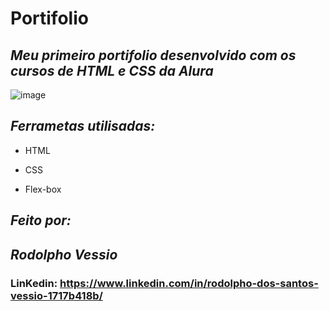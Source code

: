 
# Portifolio
## _Meu primeiro portifolio desenvolvido com os cursos de HTML e CSS da Alura_

![image](https://user-images.githubusercontent.com/77756047/211304452-220fedf0-f91b-490f-8a65-a60ce860bc5c.png)

## _Ferrametas utilisadas:_

- HTML

- CSS

- Flex-box

## _Feito por:_

## _Rodolpho Vessio_

### LinKedin: https://www.linkedin.com/in/rodolpho-dos-santos-vessio-1717b418b/

